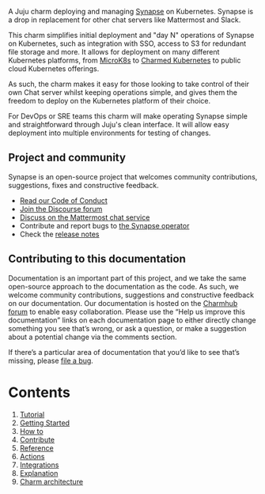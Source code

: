A Juju charm deploying and managing [Synapse](https://github.com/matrix-org/synapse) on Kubernetes. Synapse is a drop in replacement for other chat servers like Mattermost and Slack.

This charm simplifies initial deployment and "day N" operations of Synapse on Kubernetes, such as integration with SSO, access to S3 for redundant file storage and more. It allows for deployment on
many different Kubernetes platforms, from [MicroK8s](https://microk8s.io) to [Charmed Kubernetes](https://ubuntu.com/kubernetes) to public cloud Kubernetes offerings.

As such, the charm makes it easy for those looking to take control of their own Chat server whilst keeping operations simple, and gives them the freedom to deploy on the Kubernetes platform of their choice.

For DevOps or SRE teams this charm will make operating Synapse simple and straightforward through Juju's clean interface. It will allow easy deployment into multiple environments for testing of changes.

## Project and community

Synapse is an open-source project that welcomes community contributions, suggestions, fixes and constructive feedback.

* [Read our Code of Conduct](https://ubuntu.com/community/code-of-conduct)
* [Join the Discourse forum](https://discourse.charmhub.io/tag/synapse)
* [Discuss on the Mattermost chat service](https://chat.charmhub.io/charmhub/channels/charm-dev)
* Contribute and report bugs to [the Synapse operator](https://github.com/canonical/synapse-operator)
* Check the [release notes](https://github.com/canonical/synapse-operator/releases)

## Contributing to this documentation

Documentation is an important part of this project, and we take the same open-source approach to the documentation as the code. As such, we welcome community contributions, suggestions and constructive feedback on our documentation. Our documentation is hosted on the [Charmhub forum](https://discourse.charmhub.io/) to enable easy collaboration. Please use the “Help us improve this documentation” links on each documentation page to either directly change something you see that’s wrong, or ask a question, or make a suggestion about a potential change via the comments section.

If there’s a particular area of documentation that you’d like to see that’s missing, please [file a bug](https://github.com/canonical/synapse-operator/issues).

# Contents

1. [Tutorial](tutorial)
  1. [Getting Started](tutorial/getting-started.md)
1. [How to](how-to)
  1. [Contribute](how-to/contribute.md)
1. [Reference](reference)
  1. [Actions](reference/actions.md)
  1. [Integrations](reference/integrations.md)
1. [Explanation](explanation)
  1. [Charm architecture](explanation/charm-architecture.md)